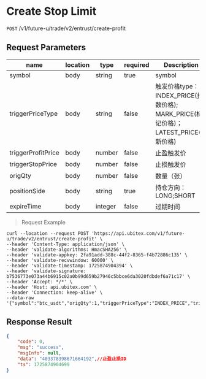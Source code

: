 # Create Stop Limit

`POST` /v1/future-u/trade/v2/entrust/create-profit

## Request Parameters

| name                        | location   | type      | required    | Description                                                            |
|---------------------------|------|---------|-------|---------------------------------------------------------------|
| symbol                    | body | string  | true  | symbol                                                           |
| triggerPriceType          | body | string  | false | 触发价格type：INDEX_PRICE(指数价格); MARK_PRICE(标记价格)；LATEST_PRICE(最新价格) |
| triggerProfitPrice        | body | number  | false | 止盈触发价                                                         |
| triggerStopPrice          | body | number  | false | 止损触发价                                                         |
| origQty                   | body | number  | false | 数量（张）                                                         |
| positionSide              | body | string  | true  | 持仓方向：LONG;SHORT                                               |
| expireTime                | body | integer | false | 过期时间                                                          |

> Request Example

```shell
curl --location --request POST 'https://api.ubitex.com/v1/future-u/trade/v2/entrust/create-profit' \
--header 'Content-Type: application/json' \
--header 'validate-algorithms: HmacSHA256' \
--header 'validate-appkey: 2fa91add-388c-44f2-8365-f4b72886c135' \
--header 'validate-recvwindow: 60000' \
--header 'validate-timestamp: 1725874904394' \
--header 'validate-signature: b7536773e073a44b6915c02a0b99d659b27946c5bbce6da3020fdbdef6a71c17' \
--header 'Accept: */*' \
--header 'Host: api.ubitex.com' \
--header 'Connection: keep-alive' \
--data-raw '{"symbol":"btc_usdt","origQty":1,"triggerPriceType":"INDEX_PRICE","triggerProfitPrice":56300,"triggerStopPrice":52000,"positionSide":"LONG"}'
```

## Response Result

```json
{
    "code": 0,
    "msg": "success",
    "msgInfo": null,
    "data": "403378398671664192",//止盈止损ID
    "ts": 1725874904699
}
```

